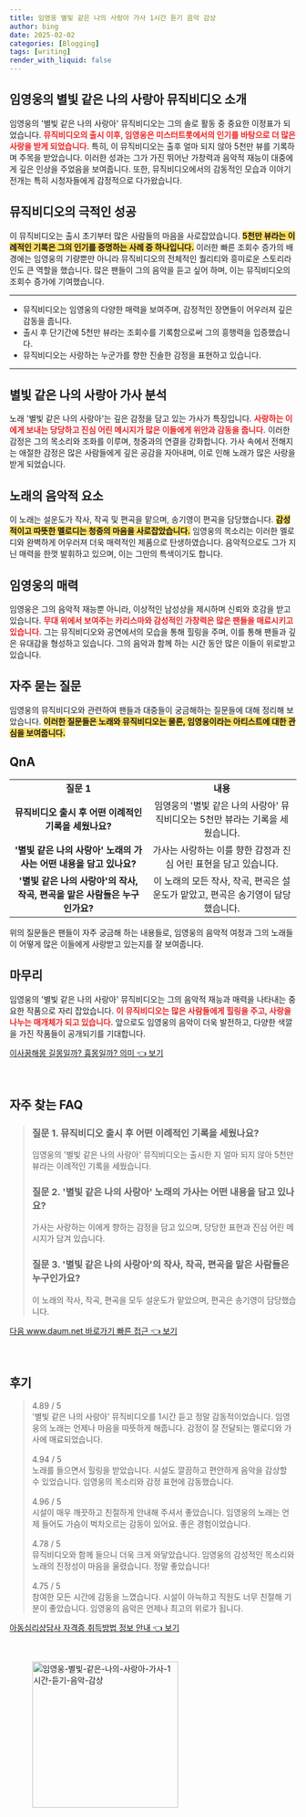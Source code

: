 ```yaml
---
title: 임영웅 별빛 같은 나의 사랑아 가사 1시간 듣기 음악 감상
author: bing
date: 2025-02-02
categories: [Blogging]
tags: [writing]
render_with_liquid: false
---
```



<h2 id='임영웅의 별빛 같은 나의 사랑아 뮤직비디오 소개'>임영웅의 별빛 같은 나의 사랑아 뮤직비디오 소개</h2>

<p>임영웅의 '별빛 같은 나의 사랑아' 뮤직비디오는 그의 솔로 활동 중 중요한 이정표가 되었습니다. <b><span style="color: #ee2323;">뮤직비디오의 출시 이후, 임영웅은 미스터트롯에서의 인기를 바탕으로 더 많은 사랑을 받게 되었습니다.</span></b> 특히, 이 뮤직비디오는 출후 얼마 되지 않아 5천만 뷰를 기록하며 주목을 받았습니다. 이러한 성과는 그가 가진 뛰어난 가창력과 음악적 재능이 대중에게 깊은 인상을 주었음을 보여줍니다. 또한, 뮤직비디오에서의 감동적인 모습과 이야기 전개는 특히 시청자들에게 감정적으로 다가왔습니다.</p>

<h2 id='뮤직비디오의 극적인 성공'>뮤직비디오의 극적인 성공</h2>

<p>이 뮤직비디오는 출시 초기부터 많은 사람들의 마음을 사로잡았습니다. <b><span style="background-color: #ffe066;">5천만 뷰라는 이례적인 기록은 그의 인기를 증명하는 사례 중 하나입니다.</span></b> 이러한 빠른 조회수 증가의 배경에는 임영웅의 기량뿐만 아니라 뮤직비디오의 전체적인 퀄리티와 흥미로운 스토리라인도 큰 역할을 했습니다. 많은 팬들이 그의 음악을 듣고 싶어 하며, 이는 뮤직비디오의 조회수 증가에 기여했습니다.</p>

<hr />

<ul>
    <li>뮤직비디오는 임영웅의 다양한 매력을 보여주며, 감정적인 장면들이 어우러져 깊은 감동을 줍니다.</li>
    <li>출시 후 단기간에 5천만 뷰라는 조회수를 기록함으로써 그의 흥행력을 입증했습니다.</li>
    <li>뮤직비디오는 사랑하는 누군가를 향한 진솔한 감정을 표현하고 있습니다.</li>
</ul>

<hr />

<h2 id='별빛 같은 나의 사랑아 가사 분석'>별빛 같은 나의 사랑아 가사 분석</h2>

<p>노래 '별빛 같은 나의 사랑아'는 깊은 감정을 담고 있는 가사가 특징입니다. <b><span style="color: #ee2323;">사랑하는 이에게 보내는 당당하고 진심 어린 메시지가 많은 이들에게 위안과 감동을 줍니다.</span></b> 이러한 감정은 그의 목소리와 조화를 이루며, 청중과의 연결을 강화합니다. 가사 속에서 전해지는 애절한 감정은 많은 사람들에게 깊은 공감을 자아내며, 이로 인해 노래가 많은 사랑을 받게 되었습니다.</p>

<h2 id='노래의 음악적 요소'>노래의 음악적 요소</h2>

<p>이 노래는 설운도가 작사, 작곡 및 편곡을 맡으며, 송기영이 편곡을 담당했습니다. <b><span style="background-color: #ffe066;">감성적이고 따뜻한 멜로디는 청중의 마음을 사로잡았습니다.</span></b> 임영웅의 목소리는 이러한 멜로디와 완벽하게 어우러져 더욱 매력적인 제품으로 탄생하였습니다. 음악적으로도 그가 지닌 매력을 한껏 발휘하고 있으며, 이는 그만의 특색이기도 합니다.</p>

<h2 id='임영웅의 매력'>임영웅의 매력</h2>

<p>임영웅은 그의 음악적 재능뿐 아니라, 이상적인 남성상을 제시하며 신뢰와 호감을 받고 있습니다. <b><span style="color: #ee2323;">무대 위에서 보여주는 카리스마와 감성적인 가창력은 많은 팬들을 매료시키고 있습니다.</span></b> 그는 뮤직비디오와 공연에서의 모습을 통해 힐링을 주며, 이를 통해 팬들과 깊은 유대감을 형성하고 있습니다. 그의 음악과 함께 하는 시간 동안 많은 이들이 위로받고 있습니다.</p>

<h2 id='자주 묻는 질문'>자주 묻는 질문</h2>

<p>임영웅의 뮤직비디오와 관련하여 팬들과 대중들이 궁금해하는 질문들에 대해 정리해 보았습니다. <b><span style="background-color: #ffe066;">이러한 질문들은 노래와 뮤직비디오는 물론, 임영웅이라는 아티스트에 대한 관심을 보여줍니다.</span></b></p>

<h2 id='QnA'>QnA</h2>

<table>
    <tr>
        <td style="text-align: center; height: 17px;"><b>질문 1</b></td>
        <td style="text-align: center; height: 17px;"><b>내용</b></td>
    </tr>
    <tr>
        <td style="text-align: center; height: 17px;"><b>뮤직비디오 출시 후 어떤 이례적인 기록을 세웠나요?</b></td>
        <td style="text-align: center; height: 17px;">임영웅의 '별빛 같은 나의 사랑아' 뮤직비디오는 5천만 뷰라는 기록을 세웠습니다.</td>
    </tr>
    <tr>
        <td style="text-align: center; height: 17px;"><b>'별빛 같은 나의 사랑아' 노래의 가사는 어떤 내용을 담고 있나요?</b></td>
        <td style="text-align: center; height: 17px;">가사는 사랑하는 이를 향한 감정과 진심 어린 표현을 담고 있습니다.</td>
    </tr>
    <tr>
        <td style="text-align: center; height: 17px;"><b>'별빛 같은 나의 사랑아'의 작사, 작곡, 편곡을 맡은 사람들은 누구인가요?</b></td>
        <td style="text-align: center; height: 17px;">이 노래의 모든 작사, 작곡, 편곡은 설운도가 맡았고, 편곡은 송기영이 담당했습니다.</td>
    </tr>
</table>

<p>위의 질문들은 팬들이 자주 궁금해 하는 내용들로, 임영웅의 음악적 여정과 그의 노래들이 어떻게 많은 이들에게 사랑받고 있는지를 잘 보여줍니다.</p>

<h2 id='마무리'>마무리</h2>

<p>임영웅의 '별빛 같은 나의 사랑아' 뮤직비디오는 그의 음악적 재능과 매력을 나타내는 중요한 작품으로 자리 잡았습니다. <b><span style="color: #ee2323;">이 뮤직비디오는 많은 사람들에게 힐링을 주고, 사랑을 나누는 매개체가 되고 있습니다.</span></b> 앞으로도 임영웅의 음악이 더욱 발전하고, 다양한 색깔을 가진 작품들이 공개되기를 기대합니다.</p>


<p><a class="click-button" title="이사꿈해몽 길몽일까? 흉몽일까? 의미" href="https://24nara.github.io/posts/%EC%9D%B4%EC%82%AC%EA%BF%88%ED%95%B4%EB%AA%BD-%EA%B8%B8%EB%AA%BD%EC%9D%BC%EA%B9%8C-%ED%9D%89%EB%AA%BD%EC%9D%BC%EA%B9%8C-%EC%9D%98%EB%AF%B8/" rel="dofollow">이사꿈해몽 길몽일까? 흉몽일까? 의미 👈 보기</a></p><br>
<h2 id='자주_찾는_FAQ'>자주 찾는 FAQ</h2>
<div itemscope="" itemtype="https://schema.org/FAQPage"> 
<blockquote> 
<div itemscope="" itemprop="mainEntity" itemtype="https://schema.org/Question"> 
<h3 itemprop="name">질문 1. 뮤직비디오 출시 후 어떤 이례적인 기록을 세웠나요?</h3> 
<div itemscope="" itemprop="acceptedAnswer" itemtype="https://schema.org/Answer"> 
<span itemprop="text"> 
<p>임영웅의 '별빛 같은 나의 사랑아' 뮤직비디오는 출시한 지 얼마 되지 않아 5천만 뷰라는 이례적인 기록을 세웠습니다.</p> 
</span> 
</div> 
</div> 
<div itemscope="" itemprop="mainEntity" itemtype="https://schema.org/Question"> 
<h3 itemprop="name">질문 2. '별빛 같은 나의 사랑아' 노래의 가사는 어떤 내용을 담고 있나요?</h3> 
<div itemscope="" itemprop="acceptedAnswer" itemtype="https://schema.org/Answer"> 
<span itemprop="text"> 
<p>가사는 사랑하는 이에게 향하는 감정을 담고 있으며, 당당한 표현과 진심 어린 메시지가 담겨 있습니다.</p> 
</span> 
</div> 
</div> 
<div itemscope="" itemprop="mainEntity" itemtype="https://schema.org/Question"> 
<h3 itemprop="name">질문 3. '별빛 같은 나의 사랑아'의 작사, 작곡, 편곡을 맡은 사람들은 누구인가요?</h3> 
<div itemscope="" itemprop="acceptedAnswer" itemtype="https://schema.org/Answer"> 
<span itemprop="text"> 
<p>이 노래의 작사, 작곡, 편곡을 모두 설운도가 맡았으며, 편곡은 송기영이 담당했습니다.</p> 
</span> 
</div> 
</div> 
</blockquote> 
</div>
<p><a class="click-button" title="다음 www.daum.net 바로가기 빠른 접근" href="https://24nara.github.io/posts/%EB%8B%A4%EC%9D%8C-www.daum.net-%EB%B0%94%EB%A1%9C%EA%B0%80%EA%B8%B0-%EB%B9%A0%EB%A5%B8-%EC%A0%91%EA%B7%BC/" rel="dofollow">다음 www.daum.net 바로가기 빠른 접근 👈 보기</a></p><br>
<h2 id='후기'>후기</h2>
<div itemscope itemtype="https://schema.org/Product">
  <blockquote>
  <div itemprop="review" itemscope itemtype="https://schema.org/Review">
      <div itemprop="reviewRating" itemscope itemtype="https://schema.org/Rating"> <span itemprop="ratingValue">4.89</span> / <span itemprop="bestRating">5</span> </div>
      <span itemprop="reviewBody">'별빛 같은 나의 사랑아' 뮤직비디오를 1시간 듣고 정말 감동적이었습니다. 임영웅의 노래는 언제나 마음을 따뜻하게 해줍니다. 감정이 잘 전달되는 멜로디와 가사에 매료되었습니다.</span>
  </div>
  <br>
  <div itemprop="review" itemscope itemtype="https://schema.org/Review">
      <div itemprop="reviewRating" itemscope itemtype="https://schema.org/Rating"> <span itemprop="ratingValue">4.94</span> / <span itemprop="bestRating">5</span> </div>
      <span itemprop="reviewBody">노래를 들으면서 힐링을 받았습니다. 시설도 깔끔하고 편안하게 음악을 감상할 수 있었습니다. 임영웅의 목소리와 감정 표현에 감동했습니다.</span>
  </div>
  <br>
  <div itemprop="review" itemscope itemtype="https://schema.org/Review">
      <div itemprop="reviewRating" itemscope itemtype="https://schema.org/Rating"> <span itemprop="ratingValue">4.96</span> / <span itemprop="bestRating">5</span> </div>
      <span itemprop="reviewBody">시설이 매우 깨끗하고 친절하게 안내해 주셔서 좋았습니다. 임영웅의 노래는 언제 들어도 가슴이 벅차오르는 감동이 있어요. 좋은 경험이었습니다.</span>
  </div>
  <br>
  <div itemprop="review" itemscope itemtype="https://schema.org/Review">
      <div itemprop="reviewRating" itemscope itemtype="https://schema.org/Rating"> <span itemprop="ratingValue">4.78</span> / <span itemprop="bestRating">5</span> </div>
      <span itemprop="reviewBody">뮤직비디오와 함께 들으니 더욱 크게 와닿았습니다. 임영웅의 감성적인 목소리와 노래의 진정성이 마음을 울렸습니다. 정말 좋았습니다!</span>
  </div>
  <br>
  <div itemprop="review" itemscope itemtype="https://schema.org/Review">
      <div itemprop="reviewRating" itemscope itemtype="https://schema.org/Rating"> <span itemprop="ratingValue">4.75</span> / <span itemprop="bestRating">5</span> </div>
      <span itemprop="reviewBody">참여한 모든 시간에 감동을 느꼈습니다. 시설이 아늑하고 직원도 너무 친절해 기분이 좋았습니다. 임영웅의 음악은 언제나 최고의 위로가 됩니다.</span>
  </div>
  </blockquote>
</div>
<p><a class="click-button" title="아동심리상담사 자격증 취득방법 정보 안내" href="https://24nara.github.io/posts/%EC%95%84%EB%8F%99%EC%8B%AC%EB%A6%AC%EC%83%81%EB%8B%B4%EC%82%AC-%EC%9E%90%EA%B2%A9%EC%A6%9D-%EC%B7%A8%EB%93%9D%EB%B0%A9%EB%B2%95-%EC%A0%95%EB%B3%B4-%EC%95%88%EB%82%B4/" rel="dofollow">아동심리상담사 자격증 취득방법 정보 안내 👈 보기</a></p><br>
<figure class="image"><img src="https://24nara.github.io/assets/img/thumbnail/임영웅-별빛-같은-나의-사랑아-가사-1시간-듣기-음악-감상.webp" alt="임영웅-별빛-같은-나의-사랑아-가사-1시간-듣기-음악-감상" width="256" height="256"></figure>